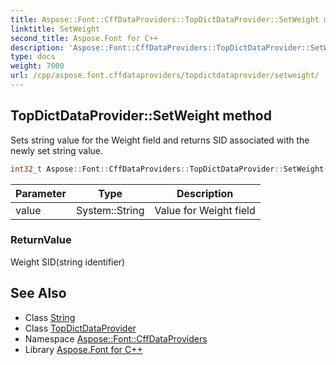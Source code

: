 ```yaml
---
title: Aspose::Font::CffDataProviders::TopDictDataProvider::SetWeight method
linktitle: SetWeight
second_title: Aspose.Font for C++
description: 'Aspose::Font::CffDataProviders::TopDictDataProvider::SetWeight method. Sets string value for the Weight field and returns SID associated with the newly set string value in C++.'
type: docs
weight: 7000
url: /cpp/aspose.font.cffdataproviders/topdictdataprovider/setweight/
---
```

## TopDictDataProvider::SetWeight method


Sets string value for the Weight field and returns SID associated with the newly set string value.

```cpp
int32_t Aspose::Font::CffDataProviders::TopDictDataProvider::SetWeight(System::String value)
```


| Parameter | Type | Description |
| --- | --- | --- |
| value | System::String | Value for Weight field |

### ReturnValue

Weight SID(string identifier)

## See Also

* Class [String](../../../system/string/)
* Class [TopDictDataProvider](../)
* Namespace [Aspose::Font::CffDataProviders](../../)
* Library [Aspose.Font for C++](../../../)
